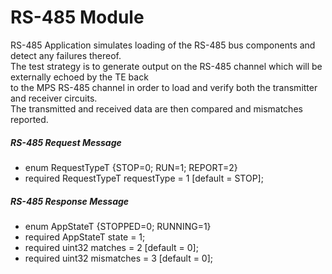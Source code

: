 RS-485 Module
=============
RS-485 Application simulates loading of the RS-485 bus components and detect any failures thereof.  
The test strategy is to generate output on the RS-485 channel which will be externally echoed by the TE back  
to the MPS RS-485 channel in order to load and verify both the transmitter and receiver circuits.  
The transmitted and received data are then compared and mismatches reported.

##### RS-485 Request Message
  - enum RequestTypeT {STOP=0; RUN=1; REPORT=2}
  - required RequestTypeT requestType = 1 [default = STOP];

##### RS-485 Response Message
  - enum AppStateT {STOPPED=0; RUNNING=1}
  - required AppStateT state = 1;
  - required uint32 matches = 2 [default = 0];
  - required uint32 mismatches = 3 [default = 0];